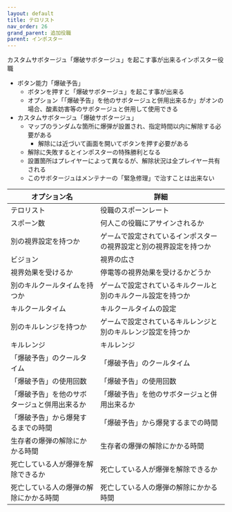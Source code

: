 ```yaml
---
layout: default
title: テロリスト
nav_order: 26
grand_parent: 追加役職
parent: インポスター
---
```


カスタムサボタージュ「爆破サボタージュ」を起こす事が出来るインポスター役職

 - ボタン能力「爆破予告」
   - ボタンを押すと「爆破サボタージュ」を起こす事が出来る
   - オプション「「爆破予告」を他のサボタージュと併用出来るか」がオンの場合、酸素妨害等のサボタージュと併用して使用できる
 - カスタムサボタージュ「爆破サボタージュ」
   - マップのランダムな箇所に爆弾が設置され、指定時間以内に解除する必要がある
     - 解除には近づいて画面を開いてボタンを押す必要がある
   - 解除に失敗するとインポスターの特殊勝利となる
   - 設置箇所はプレイヤーによって異なるが、解除状況は全プレイヤー共有される
   - このサボタージュはメンテナーの「緊急修理」で治すことは出来ない


|  オプション名 |  詳細  |
| ---- | ---- |
|  テロリスト  | 役職のスポーンレート |
|  スポーン数  | 何人この役職にアサインされるか |
|  別の視界設定を持つか  |  ゲームで設定されているインポスターの視界設定と別の視界設定を持つか  |
|  ビジョン  |  視界の広さ  |
|  視界効果を受けるか  |  停電等の視界効果を受けるかどうか  |
|  別のキルクールタイムを持つか  | ゲームで設定されているキルクールと別のキルクール設定を持つか |
|  キルクールタイム  |  キルクールタイムの設定  |
|  別のキルレンジを持つか  |  ゲームで設定されているキルレンジと別のキルレンジ設定を持つか  |
|  キルレンジ  |  キルレンジ  |
|  「爆破予告」のクールタイム  |  「爆破予告」のクールタイム  |
|  「爆破予告」の使用回数  | 「爆破予告」の使用回数  |
|  「爆破予告」を他のサボタージュと併用出来るか  | 「爆破予告」を他のサボタージュと併用出来るか  |
|  「爆破予告」から爆発するまでの時間  | 「爆破予告」から爆発するまでの時間  |
|  生存者の爆弾の解除にかかる時間  | 生存者の爆弾の解除にかかる時間  |
|  死亡している人が爆弾を解除できるか  | 死亡している人が爆弾を解除できるか  |
|  死亡している人の爆弾の解除にかかる時間  | 死亡している人の爆弾の解除にかかる時間 |